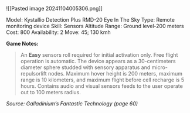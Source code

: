 ![[Pasted image 20241104005306.png]]

Model: Kystallio Detection Plus RMD-20 Eye In The Sky
Type: Remote monitoring device
Skill: Sensors
Altitude Range: Ground level-200 meters
Cost: 800
Availability: 2
Move: 45; 130 kmh

**Game Notes:** 
> An **Easy** sensors roll required for initial activation only. Free flight operation is automatic. The device appears as a 30-centimeters diameter sphere studded with sensory apparatus and micro-repulsorlift nodes. Maximum hover height is 200 meters, maximum range is 10 kilometers, and maximum flight before cell recharge is 5 hours. Contains audio and visual sensors feeds to the user operate out to 100 meters radius.

*Source: Galladinium’s Fantastic Technology (page 60)*